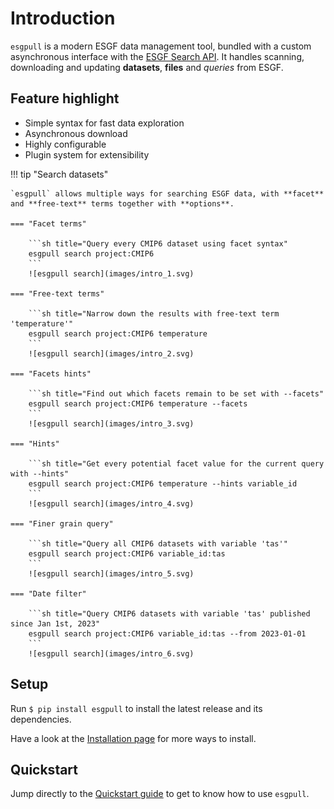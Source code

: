 # Introduction

`esgpull` is a modern ESGF data management tool, bundled with a custom asynchronous interface with the [ESGF Search API].
It handles scanning, downloading and updating **datasets**, **files** and *queries* from ESGF.

<!-- Its simple data model makes `esgpull` easy to use, it is completely possible to never download a single file and still find a use for it. -->

## Feature highlight

- Simple syntax for fast data exploration
- Asynchronous download
- Highly configurable
- Plugin system for extensibility

!!! tip "Search datasets"

    `esgpull` allows multiple ways for searching ESGF data, with **facet** and **free-text** terms together with **options**.

    === "Facet terms"

        ```sh title="Query every CMIP6 dataset using facet syntax"
        esgpull search project:CMIP6
        ```
        ![esgpull search](images/intro_1.svg)

    === "Free-text terms"

        ```sh title="Narrow down the results with free-text term 'temperature'"
        esgpull search project:CMIP6 temperature
        ```
        ![esgpull search](images/intro_2.svg)

    === "Facets hints"

        ```sh title="Find out which facets remain to be set with --facets"
        esgpull search project:CMIP6 temperature --facets
        ```
        ![esgpull search](images/intro_3.svg)

    === "Hints"

        ```sh title="Get every potential facet value for the current query with --hints"
        esgpull search project:CMIP6 temperature --hints variable_id
        ```
        ![esgpull search](images/intro_4.svg)

    === "Finer grain query"

        ```sh title="Query all CMIP6 datasets with variable 'tas'"
        esgpull search project:CMIP6 variable_id:tas
        ```
        ![esgpull search](images/intro_5.svg)

    === "Date filter"

        ```sh title="Query CMIP6 datasets with variable 'tas' published since Jan 1st, 2023"
        esgpull search project:CMIP6 variable_id:tas --from 2023-01-01
        ```
        ![esgpull search](images/intro_6.svg)

<!-- !!! tip "Asynchronous downloads" -->
<!---->
<!--     Concurrent download to maximise -->
<!---->
<!-- !!! tip "SQLite database" -->
<!---->
<!--     Each download is recorded in a SQLite database -->

## Setup

Run `$ pip install esgpull` to install the latest release and its dependencies.

Have a look at the [Installation page](installation) for more ways to install.

## Quickstart

Jump directly to the [Quickstart guide](quickstart) to get to know how to use `esgpull`.


<!-- [ESGF portal]: https://esgf-node.ipsl.upmc.fr/search/cmip6-ipsl -->
[ESGF Search API]: https://esgf.github.io/esg-search/ESGF_Search_RESTful_API.html
